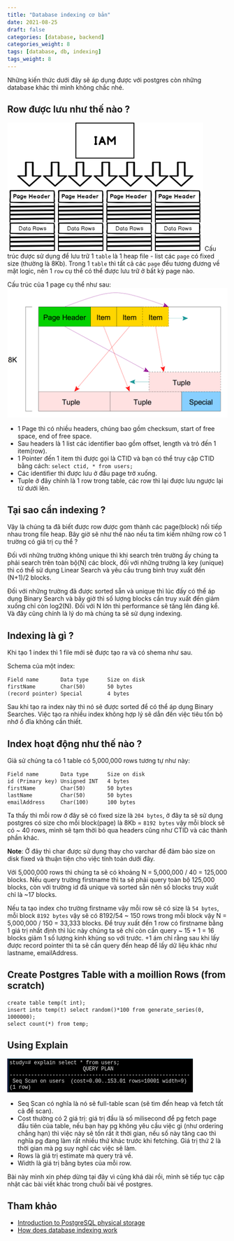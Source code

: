 ```yaml
---
title: "Database indexing cơ bản"
date: 2021-08-25
draft: false
categories: [database, backend]
categories_weight: 8
tags: [database, db, indexing]
tags_weight: 8
---
```

Những kiến thức dưới đây sẽ áp dụng được với postgres còn những database khác thì mình không chắc nhé.

## Row được lưu như thế nào ?
![heap-storage-structure](/images/basic-heap-storage-structure.png)
Cấu trúc được sử dụng để lưu trữ 1 `table` là 1 heap file - list các `page` có fixed size (thường là 8Kb). Trong 1 `table` thì tất cả các `page` đều tương đương về mặt logic, nên 1 `row` cụ thể có thể được lưu trữ ở bất kỳ page nào.

Cấu trúc của 1 page cụ thể như sau:
![heap-file-page](/images/heap_file_page.png)
- 1 Page thì có nhiều headers, chúng bao gồm checksum, start of free space, end of free space.
- Sau headers là 1 list các identifier bao gồm offset, length và trỏ đến 1 item(row).
- 1 Pointer đến 1 item thì được gọi là CTID và bạn có thể truy cập CTID  bằng cách: `select ctid, * from users;`
- Các identifier thì được lưu ở đầu page trở xuống.
- Tuple ở đây chính là 1 row trong table, các row thì lại được lưu ngược lại từ dưới lên.

## Tại sao cần indexing ?
Vậy là chúng ta đã biết được row được gom thành các page(block) nối tiếp nhau trong file heap. Bây giờ sẽ như thế nào nếu ta tìm kiếm những row có 1 trường có giá trị cụ thể ?

Đối với những trường không unique thì khi search trên trường ấy chúng ta phải search trên toàn bộ(N) các block, đối với những trường là key (unique) thì có thể sử dụng Linear Search và yêu cầu trung bình truy xuất đến (N+1)/2 blocks.

Đối với những trường đã được sorted sẵn và unique thì lúc đấy có thể áp dụng Binary Search và bây giờ thì số lượng blocks cần truy xuất đến giảm xuống chỉ còn log2(N). Đối với N lớn thì performance sẽ tăng lên đáng kể. Và đây cũng chính là lý do mà chúng ta sẽ sử dụng indexing.

## Indexing là gì ?
Khi tạo 1 index thì 1 file mới sẽ được tạo ra và có shema như sau.

Schema của một index:
```postgres
Field name       Data type      Size on disk
firstName        Char(50)       50 bytes
(record pointer) Special        4 bytes
```
Sau khi tạo ra index này thì nó sẽ được sorted để có thể áp dụng Binary Searches. Việc tạo ra nhiều index không hợp lý sẽ dẫn đến việc tiêu tốn bộ nhớ ổ đĩa không cần thiết.

## Index hoạt động như thế nào ?
Giả sử chúng ta có 1 table có 5,000,000 rows tương tự như này:
```postgres
Field name       Data type      Size on disk
id (Primary key) Unsigned INT   4 bytes
firstName        Char(50)       50 bytes
lastName         Char(50)       50 bytes
emailAddress     Char(100)      100 bytes
```
Ta thấy thì mỗi row ở đây sẽ có fixed size là `204 bytes`, ở đây ta sẽ sử dụng postgres có size cho mỗi block(page) là 8Kb = `8192 bytes` vậy mỗi block sẽ có ~ 40 rows, mình sẽ tạm thời bỏ qua headers cũng như CTID và các thành phần khác.

**Note**: Ở đây thì char được sử dụng thay cho varchar để đảm bảo size on disk fixed và thuận tiện cho việc tính toán dưới đây.

Với 5,000,000 rows thì chúng ta sẽ có khoảng N = 5,000,000 / 40 = 125,000 blocks. Nếu query trường firstname thì ta sẽ phải query toàn bộ 125,000 blocks, còn với trường id đã unique và sorted sẵn nên số blocks truy xuất chỉ là ~17 blocks.

Nếu ta tạo index cho trường firstname vậy mỗi row sẽ có size là `54 bytes`, mỗi block `8192 bytes` vậy sẽ có 8192/54 ~ 150 rows trong mỗi block vậy N = 5,000,000 / 150 = 33,333 blocks. Để truy xuất đến 1 row có firstname bằng 1 giá trị nhất định thì lúc này chúng ta sẽ chỉ còn cần query ~ 15 + 1 = 16 blocks giảm 1 số lượng kinh khủng so với trước. +1 ám chỉ rằng sau khi lấy được record pointer thì ta sẽ cần query đến heap để lấy dữ liệu khác như lastname, emailAddress.


## Create Postgres Table with a moillion Rows (from scratch)
```postgres
create table temp(t int);
insert into temp(t) select random()*100 from generate_series(0, 1000000);
select count(*) from temp;
```

## Using Explain
![pg-explain-1](/images/pg-explain-1.png)
- Seq Scan có nghĩa là nó sẽ full-table scan (sẽ tìm đến heap và fetch tất cả để scan).
- Cost thường có 2 giá trị: giá trị đầu là số milisecond để pg fetch page đầu tiên của table, nếu bạn hay pg không yêu cầu việc gì (như ordering chẳng hạn) thì việc này sẽ tốn rất ít thời gian, nếu số này tăng cao thì nghĩa pg đang làm rất nhiều thứ khác trước khi fetching. Giá trị thứ 2 là thời gian mà pg suy nghĩ các việc sẽ làm.
- Rows là giá trị estimate mà query trả về.
- Width là giá trị bằng bytes của mỗi row.

Bài này mình xin phép dừng tại đây vì cũng khá dài rồi, mình sẽ tiếp tục cập nhật các bài viết khác trong chuỗi bài về postgres.

## Tham khảo
- [Introduction to PostgreSQL physical storage](http://rachbelaid.com/introduction-to-postgres-physical-storage/)
- [How does database indexing work](https://stackoverflow.com/questions/1108/how-does-database-indexing-work)